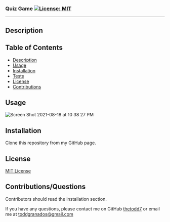   ### Quiz Game [![License: MIT](https://img.shields.io/badge/License-MIT-yellow.svg)](https://opensource.org/licenses/MIT)
---

  ## Description
  
  
  ## Table of Contents
  * [Description](#Description)
  * [Usage](#Usage)
  * [Installation](#Installation)
  * [Tests](#Tests)
  * [License](#License)
  * [Contributions](#Contributions/Questions)
  
  
 
  ## Usage
  ![Screen Shot 2021-08-18 at 10 38 27 PM](https://user-images.githubusercontent.com/85806673/129998794-98a16e7f-a9ba-490b-9f06-5fe1d51fc5ca.jpg)


  ## Installation

  Clone this repository from my GitHub page.


  ## License 

[MIT License](https://opensource.org/licenses/MIT)

  ## Contributions/Questions
  
  Contributors should read the installation section.

  If you have any questions, please contact me on GitHub [thetodd7](https://github.com/thetodd7) or email me at toddgranados@gmail.com 
